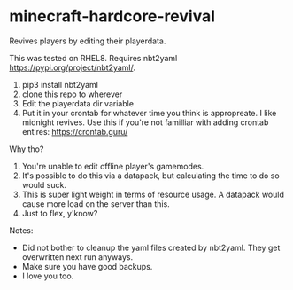 # minecraft-hardcore-revival
Revives players by editing their playerdata.

This was tested on RHEL8. Requires nbt2yaml https://pypi.org/project/nbt2yaml/.

1) pip3 install nbt2yaml
2) clone this repo to wherever
3) Edit the playerdata dir variable
4) Put it in your crontab for whatever time you think is appropreate. I like midnight revives. Use this if you're not familliar with adding crontab entires: https://crontab.guru/

Why tho?

1) You're unable to edit offline player's gamemodes.
2) It's possible to do this via a datapack, but calculating the time to do so would suck.
3) This is super light weight in terms of resource usage. A datapack would cause more load on the server than this.
4) Just to flex, y'know?

Notes:

- Did not bother to cleanup the yaml files created by nbt2yaml. They get overwritten next run anyways.
- Make sure you have good backups.
- I love you too.
